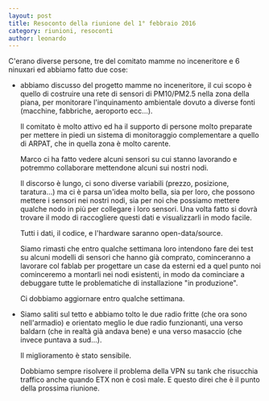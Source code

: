 ```yaml
---
layout: post
title: Resoconto della riunione del 1° febbraio 2016
category: riunioni, resoconti
author: leonardo
---
```


C'erano diverse persone, tre del comitato mamme no inceneritore e 6
ninuxari ed abbiamo fatto due cose:

- abbiamo discusso del progetto mamme no inceneritore, il cui scopo è
  quello di costruire una rete di sensori di PM10/PM2.5 nella zona
  della piana, per monitorare l'inquinamento ambientale dovuto a
  diverse fonti (macchine, fabbriche, aeroporto ecc...).

  Il comitato è molto attivo ed ha il supporto di persone molto
  preparate per mettere in piedi un sistema di monitoraggio
  complementare a quello di ARPAT, che in quella zona è molto
  carente.

  Marco ci ha fatto vedere alcuni sensori su cui stanno lavorando e
  potremmo collaborare mettendone alcuni sui nostri nodi.

  Il discorso è lungo, ci sono diverse variabili (prezzo,
  posizione, taratura...) ma ci è parsa un'idea molto bella, sia per
  loro, che possono mettere i sensori nei nostri nodi, sia per noi che
  possiamo mettere qualche nodo in più per collegare i loro
  sensori. Una volta fatto si dovrà trovare il modo di raccogliere
  questi dati e visualizzarli in modo facile.

  Tutti i dati, il codice, e l'hardware saranno open-data/source.

  Siamo rimasti che entro qualche settimana loro intendono fare dei test
  su alcuni modelli di sensori che hanno già comprato, cominceranno a
  lavorare col fablab per progettare un case da esterni ed a quel
  punto noi cominceremo a montarli nei nodi esistenti, in modo da
  cominciare a debuggare tutte le problematiche di installazione "in
  produzione".

  Ci dobbiamo aggiornare entro qualche settimana.

- Siamo saliti sul tetto e abbiamo tolto le due radio fritte (che ora
  sono nell'armadio) e orientato meglio le due radio funzionanti,
  una verso baldarn (che in realtà già andava bene) e una verso
  masaccio (che invece puntava a sud...).

  Il miglioramento è stato sensibile.

  Dobbiamo sempre risolvere il problema della VPN su tank che
  risucchia traffico anche quando ETX non è così male. E questo direi
  che è il punto della prossima riunione.
